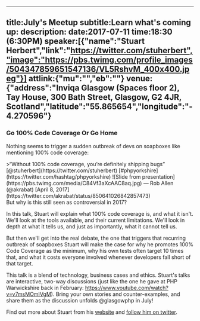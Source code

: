 ----
title:July's Meetup
subtitle:Learn what's coming up:
description:
date:2017-07-11
time:18:30 (6:30PM)
speaker:[{"name":"Stuart Herbert","link":"https://twitter.com/stuherbert","image":"https://pbs.twimg.com/profile_images/504347859651547136/VL5RshvM_400x400.jpeg"}]
attlink:{"mu":"","eb":""}
venue:{"address":"Inviqa Glasgow (Spaces floor 2), Tay House, 300 Bath Street, Glasgow, G2 4JR, Scotland","latitude":"55.865654","longitude":"-4.270596"}
----

### Go 100% Code Coverage Or Go Home

Nothing seems to trigger a sudden outbreak of devs on soapboxes like
mentioning 100% code coverage:
<div style="width=60%">
>“Without 100% code coverage, you’re definitely shipping bugs”
[@stuherbert](https://twitter.com/stuherbert) [#phpyorkshire](https://twitter.com/hashtag/phpyorkshire)
![Slide from presentation](https://pbs.twimg.com/media/C84Vf3aXcAAC8aq.jpg)
&mdash;
Rob Allen (@akrabat) [April 8,
2017](https://twitter.com/akrabat/status/850641026842857473)
</div>
But why is this still seen as controversial in 2017?

In this talk, Stuart will explain what 100% code coverage is, and what
it isn't. We'll look at the tools available, and their current
limitations. We'll look in depth at what it tells us, and just as
importantly, what it cannot tell us. 

But then we'll get into the real debate, the one that triggers that
recurring outbreak of soapboxes  Stuart will make the case for why he
promotes 100% Code Coverage as the minimum, why his own tests often
target 10 times that, and what it costs everyone involved whenever
developers fall short of that target.

This talk is a blend of technology, business cases and ethics. Stuart's
talks are interactive, two-way discussions (just like the one he gave at
PHP Warwickshire back in February:
https://www.youtube.com/watch?v=v7msMOmIVgM). Bring your own stories and
counter-examples, and share them as the discussion unfolds @glasgowphp
in July!

Find out more about Stuart from his [website](http://www.stuartherbert.com) and [follow him on twitter](https://twitter.com/stuherbert).
